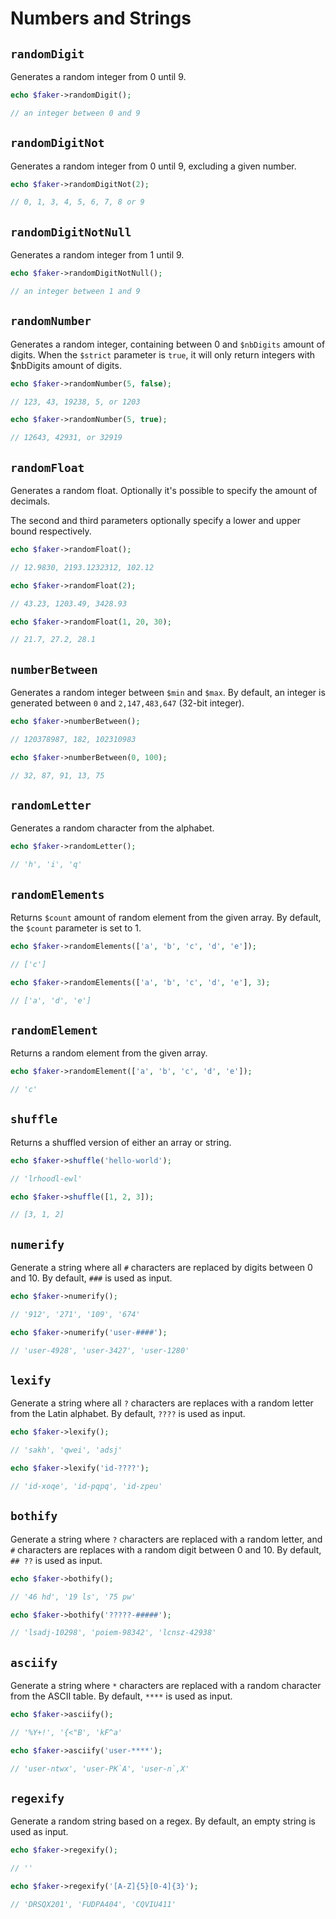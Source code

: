 # Numbers and Strings

## `randomDigit`

Generates a random integer from 0 until 9.

```php
echo $faker->randomDigit();

// an integer between 0 and 9
```

## `randomDigitNot`

Generates a random integer from 0 until 9, excluding a given number.

```php
echo $faker->randomDigitNot(2);

// 0, 1, 3, 4, 5, 6, 7, 8 or 9
```

## `randomDigitNotNull`

Generates a random integer from 1 until 9.

```php
echo $faker->randomDigitNotNull();

// an integer between 1 and 9
```

## `randomNumber`

Generates a random integer, containing between 0 and `$nbDigits` amount of digits. When the `$strict` parameter
is `true`, it will only return integers with $nbDigits amount of digits.

```php
echo $faker->randomNumber(5, false);

// 123, 43, 19238, 5, or 1203

echo $faker->randomNumber(5, true);

// 12643, 42931, or 32919
```

## `randomFloat`

Generates a random float. Optionally it's possible to specify the amount of decimals.

The second and third parameters optionally specify a lower and upper bound respectively.

```php
echo $faker->randomFloat();

// 12.9830, 2193.1232312, 102.12

echo $faker->randomFloat(2);

// 43.23, 1203.49, 3428.93

echo $faker->randomFloat(1, 20, 30);

// 21.7, 27.2, 28.1
```

## `numberBetween`

Generates a random integer between `$min` and `$max`. By default, an integer is generated between `0`
and `2,147,483,647` (32-bit integer).

```php
echo $faker->numberBetween();

// 120378987, 182, 102310983

echo $faker->numberBetween(0, 100);

// 32, 87, 91, 13, 75
```

## `randomLetter`

Generates a random character from the alphabet.

```php
echo $faker->randomLetter();

// 'h', 'i', 'q'
```

## `randomElements`

Returns `$count` amount of random element from the given array. By default, the `$count` parameter is set to 1.

```php
echo $faker->randomElements(['a', 'b', 'c', 'd', 'e']);

// ['c']

echo $faker->randomElements(['a', 'b', 'c', 'd', 'e'], 3);

// ['a', 'd', 'e']
```

## `randomElement`

Returns a random element from the given array.

```php
echo $faker->randomElement(['a', 'b', 'c', 'd', 'e']);

// 'c'
```

## `shuffle`

Returns a shuffled version of either an array or string.

```php
echo $faker->shuffle('hello-world');

// 'lrhoodl-ewl'

echo $faker->shuffle([1, 2, 3]);

// [3, 1, 2]
```

## `numerify`

Generate a string where all `#` characters are replaced by digits between 0 and 10. By default, `###` is used as input.

```php
echo $faker->numerify();

// '912', '271', '109', '674'

echo $faker->numerify('user-####');

// 'user-4928', 'user-3427', 'user-1280'
```

## `lexify`

Generate a string where all `?` characters are replaces with a random letter from the Latin alphabet. By default, `????`
is used as input.

```php
echo $faker->lexify();

// 'sakh', 'qwei', 'adsj'

echo $faker->lexify('id-????');

// 'id-xoqe', 'id-pqpq', 'id-zpeu'
```

## `bothify`

Generate a string where `?` characters are replaced with a random letter, and `#` characters are replaces with a random
digit between 0 and 10. By default, `## ??` is used as input.

```php
echo $faker->bothify();

// '46 hd', '19 ls', '75 pw'

echo $faker->bothify('?????-#####');

// 'lsadj-10298', 'poiem-98342', 'lcnsz-42938'
```

## `asciify`

Generate a string where `*` characters are replaced with a random character from the ASCII table. By default, `****` is
used as input.

```php
echo $faker->asciify();

// '%Y+!', '{<"B', 'kF^a'

echo $faker->asciify('user-****');

// 'user-ntwx', 'user-PK`A', 'user-n`,X'
```

## `regexify`

Generate a random string based on a regex. By default, an empty string is used as input.

```php
echo $faker->regexify();

// ''

echo $faker->regexify('[A-Z]{5}[0-4]{3}');

// 'DRSQX201', 'FUDPA404', 'CQVIU411'
```

